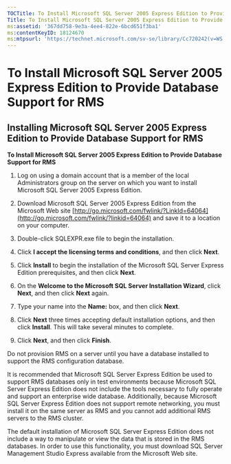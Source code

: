 ```yaml
---
TOCTitle: To Install Microsoft SQL Server 2005 Express Edition to Provide Database Support for RMS
Title: To Install Microsoft SQL Server 2005 Express Edition to Provide Database Support for RMS
ms:assetid: '367dd758-9e3a-4ee4-822e-6bcd651f3ba1'
ms:contentKeyID: 18124670
ms:mtpsurl: 'https://technet.microsoft.com/sv-se/library/Cc720242(v=WS.10)'
---
```


To Install Microsoft SQL Server 2005 Express Edition to Provide Database Support for RMS
========================================================================================

Installing Microsoft SQL Server 2005 Express Edition to Provide Database Support for RMS
----------------------------------------------------------------------------------------

**To Install Microsoft SQL Server 2005 Express Edition to Provide Database Support for RMS**
1.  Log on using a domain account that is a member of the local Administrators group on the server on which you want to install Microsoft SQL Server 2005 Express Edition.

2.  Download Microsoft SQL Server 2005 Express Edition from the Microsoft Web site [http://go.microsoft.com/fwlink/?LinkId=64064](http://go.microsoft.com/fwlink/?linkid=64064) and save it to a location on your computer.

3.  Double-click SQLEXPR.exe file to begin the installation.

4.  Click **I accept the licensing terms and conditions**, and then click **Next**.

5.  Click **Install** to begin the installation of the Microsoft SQL Server Express Edition prerequisites, and then click **Next**.

6.  On the **Welcome to the Microsoft SQL Server Installation Wizard**, click **Next**, and then click **Next** again.

7.  Type your name into the **Name:** box, and then click **Next**.

8.  Click **Next** three times accepting default installation options, and then click **Install**. This will take several minutes to complete.

9.  Click **Next**, and then click **Finish**.

Do not provision RMS on a server until you have a database installed to support the RMS configuration database.

It is recommended that Microsoft SQL Server Express Edition be used to support RMS databases only in test environments because Microsoft SQL Server Express Edition does not include the tools necessary to fully operate and support an enterprise wide database. Additionally, because Microsoft SQL Server Express Edition does not support remote networking, you must install it on the same server as RMS and you cannot add additional RMS servers to the RMS cluster.

The default installation of Microsoft SQL Server Express Edition does not include a way to manipulate or view the data that is stored in the RMS databases. In order to use this functionality, you must download SQL Server Management Studio Express available from the Microsoft Web site.
